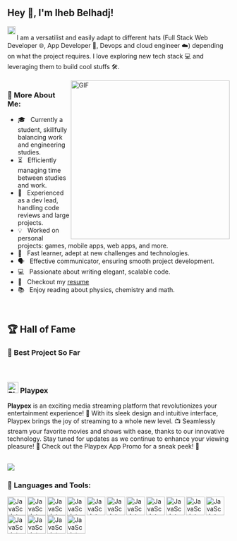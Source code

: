 ## Hey 👋, I'm Iheb Belhadj!
<a href='https://www.linkedin.com/in/iheb-belhaj'><img align='left' alt="linkedin" src="https://raw.githubusercontent.com/rahul-jha98/rahul-jha98/561d474902b59c7429ec22bb73e225696c27b202/assets/linkedin.svg" height='18px'/></a>

<br/>
I am a versatilist and easily adapt to different hats (Full Stack Web Developer 🌐, App Developer 📱, Devops and cloud engineer ☁️) depending on what the project requires. I love exploring new tech stack 💻 and leveraging them to build cool stuffs 🛠️. 
<br/>
<br/>

<img align="right" alt="GIF" src="https://raw.githubusercontent.com/rahul-jha98/rahul-jha98/main/techstack.gif" width="360px"/>

### 🧐 More About Me:

- 🎓 &nbsp; Currently a student, skillfully balancing work and engineering studies.
- ⏳  &nbsp;  Efficiently managing time between studies and work.
- 💼 &nbsp; Experienced as a dev lead, handling code reviews and large projects.
- 💡 &nbsp; Worked on personal projects: games, mobile apps, web apps, and more.
- 🚀 &nbsp; Fast learner, adept at new challenges and technologies.
- 🗣️ &nbsp; Effective communicator, ensuring smooth project development.
- 💻 &nbsp; Passionate about writing elegant, scalable code.
- 📝 &nbsp; Checkout my [resume](https://drive.google.com/file/d/1ZpR5pVBTnl_Qybq7GE3MGy1SB1JehVSE/view?usp=sharing)
- 📚 &nbsp; Enjoy reading about physics, chemistry and math.

<br>

## 🏆 Hall of Fame

### 🌟   Best Project So Far

<br>

### <img src="https://i.ibb.co/wSwD1nB/logo-1.png" alt="Playpex logo" width="25"/> Playpex


**Playpex** is an exciting media streaming platform that revolutionizes your entertainment experience! 🚀 With its sleek design and intuitive interface, Playpex brings the joy of streaming to a whole new level. 📺 Seamlessly stream your favorite movies and shows with ease, thanks to our innovative technology. Stay tuned for updates as we continue to enhance your viewing pleasure! 🌟 Check out the Playpex App Promo for a sneak peek! 🎉

<br>


<a target="_blank" href="https://www.youtube.com/watch?v=mj4EjDdVXTo">
  <img src="https://i.ibb.co/0qZny3h/Screenshot-2024-06-01-172518.png"/>
</a> 


### 🔨 Languages and Tools:


<img align="left" alt="JavaScript" height ="42px"  src="https://i.ibb.co/JQH4ppg/Type-Script.png">
<img align="left" alt="JavaScript" height ="42px"  src="https://i.ibb.co/BwZx9Y2/Vue-js.png">
<img align="left" alt="JavaScript" height ="42px"  src="https://i.ibb.co/4tTQSGk/Angular.png">
<img align="left" alt="JavaScript" height ="42px"  src="https://i.ibb.co/VNVsBQn/React.png">
<img align="left" alt="JavaScript" height ="42px"  src="https://i.ibb.co/3kV9Dr1/Node-js.png">
<img align="left" alt="JavaScript" height ="42px"  src="https://i.ibb.co/SwBjz7Y/Spring.png">
<img align="left" alt="JavaScript" height ="42px"  src="https://i.ibb.co/Ksdt3X1/NET.png">
<img align="left" alt="JavaScript" height ="42px"  src="https://i.ibb.co/mG8WFJW/Symfony.png">
<img align="left" alt="JavaScript" height ="42px"  src="https://i.ibb.co/T02F3Zs/Laravel.png">
<img align="left" alt="JavaScript" height ="42px"  src="https://i.ibb.co/Hr2S6hC/MySQL.png">
<img align="left" alt="JavaScript" height ="42px"  src="https://i.ibb.co/23hmPVN/MongoDB.png">
<img align="left" alt="JavaScript" height ="42px"  src="https://i.ibb.co/rcBRcs8/Postgres-SQL.png"> 
<img align="left" alt="JavaScript" height ="42px"  src="https://i.ibb.co/gzf2mS7/Docker.png">
<img align="left" alt="JavaScript" height ="42px"  src="https://i.ibb.co/JHzRCq8/Unity.png">
<img align="left" alt="JavaScript" height ="42px"  src="https://i.ibb.co/YD3sSrV/Sass.png">


<br>
